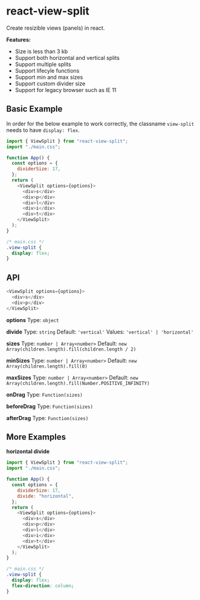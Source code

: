 # react-view-split

Create resizible views (panels) in react.

**Features:**

- Size is less than 3 kb
- Support both horizontal and vertical splits
- Support multiple splits
- Support lifecyle functions
- Support min and max sizes
- Support custom divider size
- Support for legacy browser such as IE 11

## Basic Example

In order for the below example to work correctly, the classname `view-split` needs to have `display: flex`.

```javascript
import { ViewSplit } from "react-view-split";
import "./main.css";

function App() {
  const options = {
    dividerSize: 17,
  };
  return (
    <ViewSplit options={options}>
      <div>s</div>
      <div>p</div>
      <div>l</div>
      <div>i</div>
      <div>t</div>
    </ViewSplit>
  );
}
```

```css
/* main.css */
.view-split {
  display: flex;
}
```

## API

```javascript
<ViewSplit options={options}>
  <div>s</div>
  <div>p</div>
</ViewSplit>
```

**options**
Type: `object`

**divide**
Type: `string`
Default: `'vertical'`
Values: `'vertical' | 'horizontal'`

**sizes**
Type: `number | Array<number>`
Default: `new Array(children.length).fill(children.length / 2)`

**minSizes**
Type: `number | Array<number>`
Default: `new Array(children.length).fill(0)`

**maxSizes**
Type: `number | Array<number>`
Default: `new Array(children.length).fill(Number.POSITIVE_INFINITY)`

**onDrag**
Type: `Function(sizes)`

**beforeDrag**
Type: `Function(sizes)`

**afterDrag**
Type: `Function(sizes)`

## More Examples

**horizontal divide**

```javascript
import { ViewSplit } from "react-view-split";
import "./main.css";

function App() {
  const options = {
    dividerSize: 17,
    divide: "horizontal",
  };
  return (
    <ViewSplit options={options}>
      <div>s</div>
      <div>p</div>
      <div>l</div>
      <div>i</div>
      <div>t</div>
    </ViewSplit>
  );
}
```

```css
/* main.css */
.view-split {
  display: flex;
  flex-direction: column;
}
```
